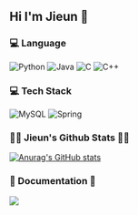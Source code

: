 ## Hi I'm Jieun 👋


<h3 align="lan">💻 Language </h3>
<div align="lan">



![Python](https://img.shields.io/badge/python-3670A0?style=for-the-badge&logo=python&logoColor=ffdd54)
![Java](https://img.shields.io/badge/java-%23ED8B00.svg?style=for-the-badge&logo=openjdk&logoColor=white)
![C](https://img.shields.io/badge/c-%2300599C.svg?style=for-the-badge&logo=c&logoColor=white)
![C++](https://img.shields.io/badge/c++-%2300599C.svg?style=for-the-badge&logo=c%2B%2B&logoColor=white)

<h3 align="tech">💻  Tech Stack </h3>
<div align="tech">


![MySQL](https://img.shields.io/badge/mysql-4479A1.svg?style=for-the-badge&logo=mysql&logoColor=white)
![Spring](https://img.shields.io/badge/spring-%236DB33F.svg?style=for-the-badge&logo=spring&logoColor=white)


<h3 align="tech">👩‍💻 Jieun's Github Stats 👩‍💻</h3>
<div align="tech">

[![Anurag's GitHub stats](https://github-readme-stats.vercel.app/api?username=Jieunbakk&hide_title=true&show_icons=true&include_all_commits=true&disable_animations=true&theme=vue)](https://github.com/anuraghazra/github-readme-stats)
</div>

<h3 align="doc">🌈 Documentation 🌈</h3>
<p align="doc">
  <a href="https://jedev22.tistory.com"><img src="https://img.shields.io/badge/Tech%20Blog-11B48A?style=flat-square&logo=Tistory&logoColor=white&link=https://jedev22.tistory.com"/></a>&nbsp
</p>
